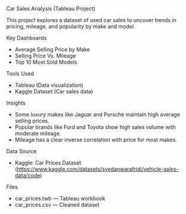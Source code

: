 Car Sales Analysis (Tableau Project)

This project explores a dataset of used car sales to uncover trends in pricing, mileage, and popularity by make and model.

Key Dashboards
- Average Selling Price by Make
- Selling Price Vs. Mileage
- Top 10 Most Sold Models

Tools Used
- Tableau (Data visualization)
- Kaggle Dataset (Car sales data)

Insights
- Some luxury makes like Jaguar and Porsche maintain high average selling prices.
- Popular brands like Ford and Toyota show high sales volume with moderate mileage.
- Mileage has a clear inverse correlation with price for most makes.

Data Source
- Kaggle: Car Prices Dataset (https://www.kaggle.com/datasets/syedanwarafridi/vehicle-sales-data/code)

Files
- car_prices.twb — Tableau workbook
- car_prices.csv — Cleaned dataset

